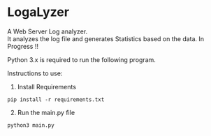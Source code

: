 # LogaLyzer

A Web Server Log analyzer.<br />
It analyzes the log file and generates Statistics based on the data.
In Progress !!

Python 3.x is required to run the following program.

Instructions to use:

1. Install Requirements
```
pip install -r requirements.txt
```

2. Run the main.py file
```
python3 main.py
```
